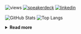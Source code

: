 ![views](https://komarev.com/ghpvc/?username=chck&color=blueviolet)
[![speakerdeck](https://img.shields.io/badge/Speaker_Deck-chck-8a2be2?style=flat-square&logo=speaker-deck)](https://speakerdeck.com/chck)
[![linkedin](https://img.shields.io/badge/LinkedIn-chck-8a2be2?style=flat-square&logo=linkedin)](https://www.linkedin.com/in/chck/)

<p align="left"> 
  <img alt="GitHub Stats" align="center" height="150" src="https://github-readme-stats-nine-umber-51.vercel.app/api?username=chck&count_private=true&show_icons=true&hide_title=true&theme=buefy" />
  <img alt="Top Langs" align="center" height="150" src="https://github-readme-stats-nine-umber-51.vercel.app/api/top-langs/?username=chck&layout=compact&count_private=true&show_icons=true&hide_title=true&theme=buefy" />
</p>

<details>
  <summary><b>Read more</b></summary>
  <br>

  <!--START_SECTION:waka-->
**🐱 My GitHub Data** 

> 📦 125.6 kB Used in GitHub's Storage 
 > 
> 💼 Opted to Hire
 > 
> 📜 133 Public Repositories 
 > 
> 🔑 24 Private Repositories 
 > 
**I'm a Night 🦉** 

```text
🌞 Morning                1322 commits        ████░░░░░░░░░░░░░░░░░░░░░   17.46 % 
🌆 Daytime                2257 commits        ███████░░░░░░░░░░░░░░░░░░   29.81 % 
🌃 Evening                2102 commits        ███████░░░░░░░░░░░░░░░░░░   27.76 % 
🌙 Night                  1891 commits        ██████░░░░░░░░░░░░░░░░░░░   24.97 % 
```
📅 **I'm Most Productive on Thursday** 

```text
Monday                   1434 commits        █████░░░░░░░░░░░░░░░░░░░░   18.94 % 
Tuesday                  1143 commits        ████░░░░░░░░░░░░░░░░░░░░░   15.10 % 
Wednesday                1356 commits        ████░░░░░░░░░░░░░░░░░░░░░   17.91 % 
Thursday                 1634 commits        █████░░░░░░░░░░░░░░░░░░░░   21.58 % 
Friday                   802 commits         ███░░░░░░░░░░░░░░░░░░░░░░   10.59 % 
Saturday                 499 commits         ██░░░░░░░░░░░░░░░░░░░░░░░   06.59 % 
Sunday                   704 commits         ██░░░░░░░░░░░░░░░░░░░░░░░   09.30 % 
```


📊 **This Week I Spent My Time On** 

```text
💬 Programming Languages: 
Terraform                1 hr 45 mins        ████████████░░░░░░░░░░░░░   49.27 % 
Git                      37 mins             ████░░░░░░░░░░░░░░░░░░░░░   17.67 % 
Markdown                 31 mins             ████░░░░░░░░░░░░░░░░░░░░░   14.75 % 
Ruby                     22 mins             ███░░░░░░░░░░░░░░░░░░░░░░   10.57 % 
YAML                     4 mins              ░░░░░░░░░░░░░░░░░░░░░░░░░   01.90 % 

🔥 Editors: 
Zed                      1 hr 29 mins        ██████████░░░░░░░░░░░░░░░   41.41 % 
Neovim                   1 hr                ███████░░░░░░░░░░░░░░░░░░   28.30 % 
PyCharm                  33 mins             ████░░░░░░░░░░░░░░░░░░░░░   15.53 % 
Obsidian                 31 mins             ████░░░░░░░░░░░░░░░░░░░░░   14.75 % 
```

**I Mostly Code in Python** 

```text
Python                   47 repos            █████████░░░░░░░░░░░░░░░░   34.31 % 
Jupyter Notebook         19 repos            ███░░░░░░░░░░░░░░░░░░░░░░   13.87 % 
Ruby                     11 repos            ██░░░░░░░░░░░░░░░░░░░░░░░   08.03 % 
Rust                     8 repos             █░░░░░░░░░░░░░░░░░░░░░░░░   05.84 % 
TypeScript               6 repos             █░░░░░░░░░░░░░░░░░░░░░░░░   04.38 % 
```



**Timeline**

![Lines of Code chart](https://raw.githubusercontent.com/chck/chck/main/assets/bar_graph.png)


 Last Updated on 2025-05-02 02:07 UTC
<!--END_SECTION:waka-->
</details>

